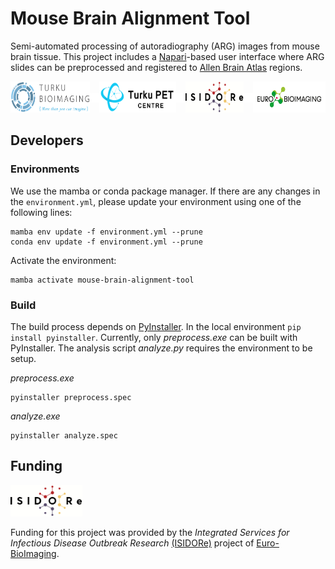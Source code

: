# Mouse Brain Alignment Tool
Semi-automated processing of autoradiography (ARG) images from mouse brain tissue. This project includes a [Napari](https://napari.org)-based user interface where ARG slides can be preprocessed and registered to [Allen Brain Atlas](https://portal.brain-map.org/) regions.

<div style="display: flex; align-items: center; justify-content: center; width: 100%;">
  <a href="https://bioimaging.fi" target='_blank'>
    <img src="/assets/turku_bioimaging_logo.jpg" alt='Turku BioImaging' style="height: 50px; width: auto;">
  </a>
  <img src="/assets/spanner.png" style="height: 15px; width: auto;">
  <a href="https://turkupetcentre.fi" target="_blank">
    <img src="/assets/turku_pet_centre_logo.svg" alt="Turku PET Centre" style="height: 50px; width: auto;">
  </a>
  <img src="/assets/spanner.png" style="height: 15px; width: auto;">
  <a href="https://isidore-project.eu" target="_blank">
    <img src="/assets/isidore_logo.png" alt="ISIDORe Project" style="height: 50px; width: auto;">
  </a>
  <img src="/assets/spanner.png" style="height: 15px; width: auto;">
    <a href="https://eurobioimaging.eu" target="_blank">
  <img src="/assets/euro_bioimaging_logo.png" alt="Euro BioImaging" style="height: 50px; width: auto;">
  </a>
</div>



## Developers

### Environments
We use the mamba or conda package manager. If there are any changes in the `environment.yml`, please update your environment using one of the following lines:
```
mamba env update -f environment.yml --prune
conda env update -f environment.yml --prune
```
Activate the environment:
```
mamba activate mouse-brain-alignment-tool
```

### Build
The build process depends on [PyInstaller](https://pyinstaller.org). In the local environment `pip install pyinstaller`. Currently, only _preprocess.exe_ can be built with PyInstaller. The analysis script _analyze.py_ requires the environment to be setup.
  
_preprocess.exe_
```
pyinstaller preprocess.spec
```

_analyze.exe_

```
pyinstaller analyze.spec
```

## Funding
<a href="https://isidore-project.eu" target="_blank"><img src="/assets/isidore_logo.png" style="height: 50px; width: auto"></a>  

Funding for this project was provided by the _Integrated Services for Infectious Disease Outbreak Research_ [(ISIDORe)](https://isidore-project.eu) project of [Euro-BioImaging](https://eurobioimaging.eu).  


